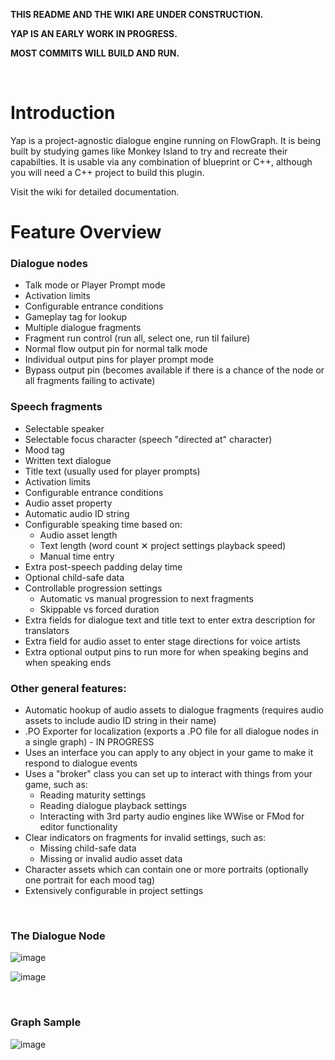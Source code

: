 **THIS README AND THE WIKI ARE UNDER CONSTRUCTION.**

**YAP IS AN EARLY WORK IN PROGRESS.**

**MOST COMMITS WILL BUILD AND RUN.**

&nbsp;

# Introduction

Yap is a project-agnostic dialogue engine running on FlowGraph. It is being built by studying games like Monkey Island to try and recreate their capabilties. It is usable via any combination of blueprint or C++, although you will need a C++ project to build this plugin.

Visit the wiki for detailed documentation.

# Feature Overview

### Dialogue nodes
  - Talk mode or Player Prompt mode
  - Activation limits
  - Configurable entrance conditions
  - Gameplay tag for lookup
  - Multiple dialogue fragments
  - Fragment run control (run all, select one, run til failure)
  - Normal flow output pin for normal talk mode
  - Individual output pins for player prompt mode
  - Bypass output pin (becomes available if there is a chance of the node or all fragments failing to activate)

### Speech fragments
  - Selectable speaker
  - Selectable focus character (speech "directed at" character)
  - Mood tag
  - Written text dialogue
  - Title text (usually used for player prompts)
  - Activation limits
  - Configurable entrance conditions
  - Audio asset property
  - Automatic audio ID string
  - Configurable speaking time based on:
    - Audio asset length
    - Text length (word count ✕ project settings playback speed)
    - Manual time entry
  - Extra post-speech padding delay time
  - Optional child-safe data
  - Controllable progression settings
    - Automatic vs manual progression to next fragments
    - Skippable vs forced duration
  - Extra fields for dialogue text and title text to enter extra description for translators
  - Extra field for audio asset to enter stage directions for voice artists
  - Extra optional output pins to run more for when speaking begins and when speaking ends

### Other general features:
  - Automatic hookup of audio assets to dialogue fragments (requires audio assets to include audio ID string in their name)
  - .PO Exporter for localization (exports a .PO file for all dialogue nodes in a single graph) - IN PROGRESS
  - Uses an interface you can apply to any object in your game to make it respond to dialogue events
  - Uses a "broker" class you can set up to interact with things from your game, such as:
    - Reading maturity settings
    - Reading dialogue playback settings
    - Interacting with 3rd party audio engines like WWise or FMod for editor functionality
  - Clear indicators on fragments for invalid settings, such as:
    - Missing child-safe data
    - Missing or invalid audio asset data
  - Character assets which can contain one or more portraits (optionally one portrait for each mood tag)
  - Extensively configurable in project settings

&nbsp;

### The Dialogue Node

![image](https://github.com/user-attachments/assets/ffaffad2-17fd-45e5-ac7d-1dcd64e28756)

![image](https://github.com/user-attachments/assets/368addb2-f0da-49ef-b83d-922131aae046)

&nbsp;

### Graph Sample

![image](https://github.com/user-attachments/assets/d7a6778a-d1c8-4783-b0c0-654495c62f5e)

